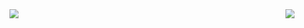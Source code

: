 <a href="https://github.com/foglar">
  <img align="left" src="https://github-readme-stats.vercel.app/api?username=foglar&show_icons=true&theme=merko" />
</a>

<a href="https://github.com/foglar">
  <img align="right" src="https://github-readme-stats.vercel.app/api/top-langs/?username=foglar&show_icons=true&theme=merko">
</a>
